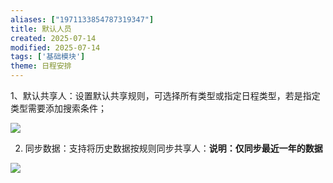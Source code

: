 ```yaml
---
aliases: ["1971133854787319347"]
title: 默认人员
created: 2025-07-14
modified: 2025-07-14
tags: ['基础模块']
theme: 日程安排
---
```


1、默认共享人：设置默认共享规则，可选择所有类型或指定日程类型，若是指定类型需要添加搜索条件；

![](8da67c1d61d0eed9ce08a20b73b16f86.jpg)

2. 同步数据：支持将历史数据按规则同步共享人：**说明：仅同步最近一年的数据**

![](4e1103e4510ff60073ad32a0f87a51b1.jpg)